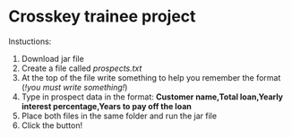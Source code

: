 # Crosskey trainee project

Instuctions:
1. Download jar file
2. Create a file called *prospects.txt*
3. At the top of the file write something to help you remember the format (*!you must write something!*)
4. Type in prospect data in the format: **Customer name,Total loan,Yearly interest percentage,Years to pay off the loan**
5. Place both files in the same folder and run the jar file
6. Click the button!
